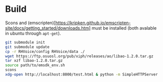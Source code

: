 Build
======

Scons and (emscripten)[https://kripken.github.io/emscripten-site/docs/getting_started/downloads.htm] must be installed (both avalable in ubuntu through <code>apt-get</code>).

```bash
git submodule init
git submodule update
cp -r RHVoice/config RHVoice/data ./
wget https://ftp.osuosl.org/pub/xiph/releases/ao/libao-1.2.0.tar.gz
tar xzf libao-1.2.0.tar.gz
source path/to/emsdk_env.sh
scons
xdg-open http://localhost:8000/test.html & python -m SimpleHTTPServer
```
